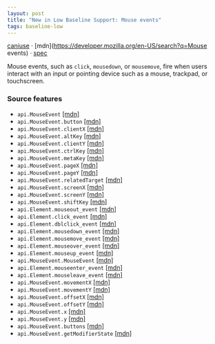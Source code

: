 ```yaml
---
layout: post
title: "New in Low Baseline Support: Mouse events"
tags: baseline-low
---
```


[caniuse](https://caniuse.com/?search=mouse-events) · [mdn](https://developer.mozilla.org/en-US/search?q=Mouse events) · [spec](https://w3c.github.io/uievents/#events-mouse-types)

Mouse events, such as `click`, `mousedown`, or `mousemove`, fire when users interact with an input or pointing device such as a mouse, trackpad, or touchscreen.

### Source features

- ``api.MouseEvent`` [[mdn]](https://developer.mozilla.org/en-US/search?q=api.MouseEvent)
- ``api.MouseEvent.button`` [[mdn]](https://developer.mozilla.org/en-US/search?q=api.MouseEvent.button)
- ``api.MouseEvent.clientX`` [[mdn]](https://developer.mozilla.org/en-US/search?q=api.MouseEvent.clientX)
- ``api.MouseEvent.altKey`` [[mdn]](https://developer.mozilla.org/en-US/search?q=api.MouseEvent.altKey)
- ``api.MouseEvent.clientY`` [[mdn]](https://developer.mozilla.org/en-US/search?q=api.MouseEvent.clientY)
- ``api.MouseEvent.ctrlKey`` [[mdn]](https://developer.mozilla.org/en-US/search?q=api.MouseEvent.ctrlKey)
- ``api.MouseEvent.metaKey`` [[mdn]](https://developer.mozilla.org/en-US/search?q=api.MouseEvent.metaKey)
- ``api.MouseEvent.pageX`` [[mdn]](https://developer.mozilla.org/en-US/search?q=api.MouseEvent.pageX)
- ``api.MouseEvent.pageY`` [[mdn]](https://developer.mozilla.org/en-US/search?q=api.MouseEvent.pageY)
- ``api.MouseEvent.relatedTarget`` [[mdn]](https://developer.mozilla.org/en-US/search?q=api.MouseEvent.relatedTarget)
- ``api.MouseEvent.screenX`` [[mdn]](https://developer.mozilla.org/en-US/search?q=api.MouseEvent.screenX)
- ``api.MouseEvent.screenY`` [[mdn]](https://developer.mozilla.org/en-US/search?q=api.MouseEvent.screenY)
- ``api.MouseEvent.shiftKey`` [[mdn]](https://developer.mozilla.org/en-US/search?q=api.MouseEvent.shiftKey)
- ``api.Element.mouseout_event`` [[mdn]](https://developer.mozilla.org/en-US/search?q=api.Element.mouseout_event)
- ``api.Element.click_event`` [[mdn]](https://developer.mozilla.org/en-US/search?q=api.Element.click_event)
- ``api.Element.dblclick_event`` [[mdn]](https://developer.mozilla.org/en-US/search?q=api.Element.dblclick_event)
- ``api.Element.mousedown_event`` [[mdn]](https://developer.mozilla.org/en-US/search?q=api.Element.mousedown_event)
- ``api.Element.mousemove_event`` [[mdn]](https://developer.mozilla.org/en-US/search?q=api.Element.mousemove_event)
- ``api.Element.mouseover_event`` [[mdn]](https://developer.mozilla.org/en-US/search?q=api.Element.mouseover_event)
- ``api.Element.mouseup_event`` [[mdn]](https://developer.mozilla.org/en-US/search?q=api.Element.mouseup_event)
- ``api.MouseEvent.MouseEvent`` [[mdn]](https://developer.mozilla.org/en-US/search?q=api.MouseEvent.MouseEvent)
- ``api.Element.mouseenter_event`` [[mdn]](https://developer.mozilla.org/en-US/search?q=api.Element.mouseenter_event)
- ``api.Element.mouseleave_event`` [[mdn]](https://developer.mozilla.org/en-US/search?q=api.Element.mouseleave_event)
- ``api.MouseEvent.movementX`` [[mdn]](https://developer.mozilla.org/en-US/search?q=api.MouseEvent.movementX)
- ``api.MouseEvent.movementY`` [[mdn]](https://developer.mozilla.org/en-US/search?q=api.MouseEvent.movementY)
- ``api.MouseEvent.offsetX`` [[mdn]](https://developer.mozilla.org/en-US/search?q=api.MouseEvent.offsetX)
- ``api.MouseEvent.offsetY`` [[mdn]](https://developer.mozilla.org/en-US/search?q=api.MouseEvent.offsetY)
- ``api.MouseEvent.x`` [[mdn]](https://developer.mozilla.org/en-US/search?q=api.MouseEvent.x)
- ``api.MouseEvent.y`` [[mdn]](https://developer.mozilla.org/en-US/search?q=api.MouseEvent.y)
- ``api.MouseEvent.buttons`` [[mdn]](https://developer.mozilla.org/en-US/search?q=api.MouseEvent.buttons)
- ``api.MouseEvent.getModifierState`` [[mdn]](https://developer.mozilla.org/en-US/search?q=api.MouseEvent.getModifierState)
